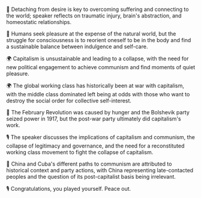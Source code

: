 🤔 Detaching from desire is key to overcoming suffering and connecting to the world; speaker reflects on traumatic injury, brain's abstraction, and homeostatic relationships.

🧠 Humans seek pleasure at the expense of the natural world, but the struggle for consciousness is to reorient oneself to be in the body and find a sustainable balance between indulgence and self-care.

🌍 Capitalism is unsustainable and leading to a collapse, with the need for new political engagement to achieve communism and find moments of quiet pleasure.

🌍 The global working class has historically been at war with capitalism, with the middle class dominated left being at odds with those who want to destroy the social order for collective self-interest.

📜 The February Revolution was caused by hunger and the Bolshevik party seized power in 1917, but the post-war party ultimately did capitalism's work.

🎙️ The speaker discusses the implications of capitalism and communism, the collapse of legitimacy and governance, and the need for a reconstituted working class movement to fight the collapse of capitalism.

📝 China and Cuba's different paths to communism are attributed to historical context and party actions, with China representing late-contacted peoples and the question of its post-capitalist basis being irrelevant.

🎙️ Congratulations, you played yourself. Peace out.

